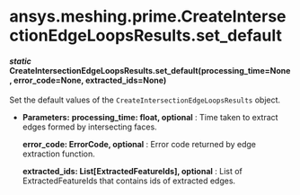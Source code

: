 # ansys.meshing.prime.CreateIntersectionEdgeLoopsResults.set_default

<a id="ansys.meshing.prime.CreateIntersectionEdgeLoopsResults.set_default"></a>

#### *static* CreateIntersectionEdgeLoopsResults.set_default(processing_time=None, error_code=None, extracted_ids=None)

Set the default values of the `CreateIntersectionEdgeLoopsResults` object.

* **Parameters:**
  **processing_time: float, optional**
  : Time taken to extract edges formed by intersecting faces.

  **error_code: ErrorCode, optional**
  : Error code returned by edge extraction function.

  **extracted_ids: List[ExtractedFeatureIds], optional**
  : List of ExtractedFeatureIds that contains ids of extracted edges.

<!-- !! processed by numpydoc !! -->
